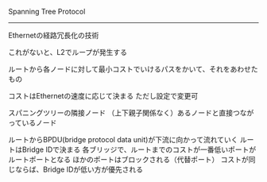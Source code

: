 Spanning Tree Protocol

---

Ethernetの経路冗長化の技術

これがないと、L2でループが発生する

ルートから各ノードに対して最小コストでいけるパスをかいて、それをあわせたもの

コストはEthernetの速度に応じて決まる
	ただし設定で変更可

スパニングツリーの隣接ノード
	（上下親子関係なく）あるノードと直接つながっているノード

ルートからBPDU(bridge protocol data unit)が下流に向かって流れていく
	ルートはBridge IDで決まる
各ブリッジで、ルートまでのコストが一番低いポートがルートポートとなる
	ほかのポートはブロックされる（代替ポート）
	コストが同じならば、Bridge IDが低い方が優先される
	